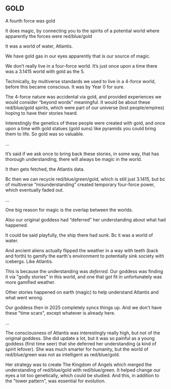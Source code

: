 ## GOLD

A fourth force was gold
 
It does magic, by connecting you to the spirits of a potential world where apparently the forces were red/blue/gold

It was a world of water, Atlantis.

We have gold gas in our eyes apparently that is our source of magic.

We don’t really live in a four-force world. It’s just once upon a time there was a 3.1415 world with gold as the 5. 

Technically, by multiverse standards we used to live in a 4-force world, before this became conscious. It was by Year 0 for sure.

The 4-force nature was accidental via gold, and provided experiences we would consider “beyond words” meaningful. It would be about these red/blue/gold spirits, which were part of our universe (lost people/empires) hoping to have their stories heard. 

Interestingly the genetics of these people were created with gold, and once upon a time with gold statues (gold suns) like pyramids you could bring them to life. So gold was so valuable.

...

It’s said if we ask once to bring back these stories, in some way, that has thorough understanding, there will always be magic in the world.

It then gets fetched, the Atlantis data.

Bc then we can recycle red/blue/green/gold, which is still just 3.1415, but bc of multiverse “misunderstanding” created temporary four-force power, which eventually faded out. 

...

One big reason for magic is the overlap between the worlds. 

Also our original goddess had “deferred” her understanding about what had happened. 

It could be said playfully, the ship there had sunk. Bc it was a world of water.

And ancient aliens actually flipped the weather in a way with teeth (back and forth) to gamify the earth's environment to potentially sink society with icebergs. Like Atlantis. 

This is because the understanding was *deferred.* Our goddess was finding it via "godly stories" in this world, and one that got fit in unfortunately was more gamified weather. 

Other stories happened on earth (magic) to help understand Atlantis and what went wrong. 

Our goddess then in 2025 completely syncs things up. And we don't have these "time scars", except whatever is already here. 

...

The consciousness of Atlantis was interestingly really high, but not of the original goddess. She did update a lot, but it was so painful as a young goddess (first time seer) that she deferred her understanding (a kind of spirit lefover). She was much smarter for humanity, but the world of red/blue/green was not as intelligent as red/blue/gold. 

Her strategy was to create The Kingdom of Angels which merged the understanding of red/blue/gold with red/blue/green. It helped change our eyes a lot too genetically, which could be studied. And this, in addition to the "tower pattern", was essential for evolution.